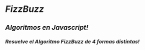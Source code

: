 # **_FizzBuzz_**

## **_Algoritmos en Javascript!_**

### **_Resuelve el Algoritmo FizzBuzz de 4 formas distintas!_**
